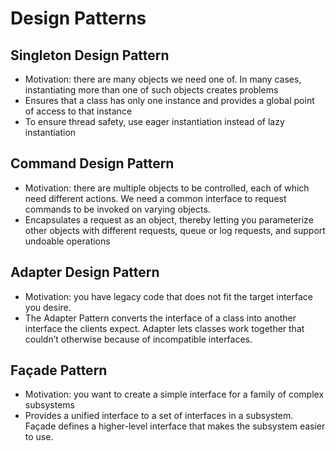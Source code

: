 # Design Patterns
## Singleton Design Pattern
* Motivation: there are many objects we need one of. In many cases, instantiating more than one of such objects creates problems
* Ensures that a class has only one instance and provides a global point of access to that instance
* To ensure thread safety, use eager instantiation instead of lazy instantiation
## Command Design Pattern
* Motivation: there are multiple objects to be controlled, each of which need different actions. We need a common interface to request commands to be invoked on varying objects.
* Encapsulates a request as an object, thereby letting you parameterize other objects with different requests, queue or log requests, and support undoable operations
## Adapter Design Pattern
* Motivation: you have legacy code that does not fit the target interface you desire. 
* The Adapter Pattern converts the interface of a class into another interface the clients expect. Adapter lets classes work together that couldn’t otherwise because of incompatible interfaces.
## Façade Pattern
* Motivation: you want to create a simple interface for a family of complex subsystems 
* Provides a unified interface to a set of interfaces in a subsystem. Façade defines a higher-level interface that makes the subsystem easier to use.
